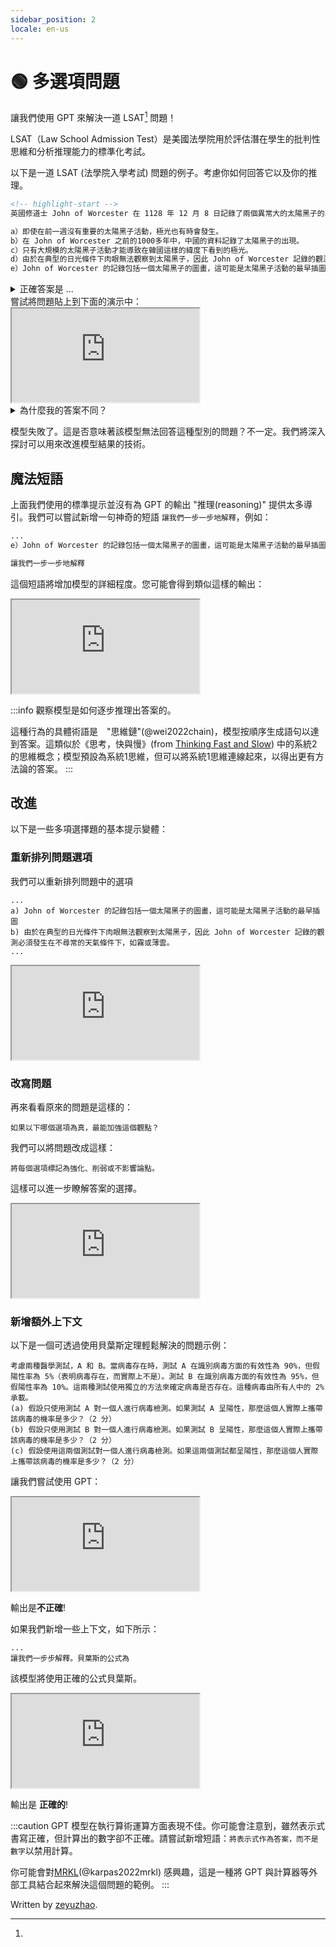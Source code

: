 ```yaml
---
sidebar_position: 2
locale: en-us
---
```


# 🟢 多選項問題

讓我們使用 GPT 來解決一道 LSAT[^1] 問題！

[^1]: 
LSAT（Law School Admission Test）是美國法學院用於評估潛在學生的批判性思維和分析推理能力的標準化考試。

以下是一道 LSAT (法學院入學考試) 問題的例子。考慮你如何回答它以及你的推理。

```md
<!-- highlight-start -->
英國修道士 John of Worcester 在 1128 年 12 月 8 日記錄了兩個異常大的太陽黑子的出現。五天後，韓國南部觀察到了一個明亮的極光。太陽黑子活動通常在平均五天的時間段之後，極光出現。因此，韓國的觀測有助於證實 John of Worcester 的觀測。以下哪項是正確的，如果是正確的，最能加強這個觀點？

a）即使在前一週沒有重要的太陽黑子活動，極光也有時會發生。
b）在 John of Worcester 之前的1000多年中，中國的資料記錄了太陽黑子的出現。
c）只有大規模的太陽黑子活動才能導致在韓國這樣的緯度下看到的極光。
d）由於在典型的日光條件下肉眼無法觀察到太陽黑子，因此 John of Worcester 記錄的觀測必須發生在不尋常的天氣條件下，如霧或薄雲。
e）John of Worcester 的記錄包括一個太陽黑子的圖畫，這可能是太陽黑子活動的最早插圖。
```

<details>
<summary>正確答案是 ...</summary>
c）只有大規模的太陽黑子活動才能導致在韓國這樣的緯度下看到的極光。
</details>
嘗試將問題貼上到下面的演示中：

<iframe
    src="https://embed.learnprompting.org/embed?config=eyJ0b3BQIjowLCJ0ZW1wZXJhdHVyZSI6MCwibWF4VG9rZW5zIjoyNTYsIm91dHB1dCI6ImXvvIlKb2huIG9mIFdvcmNlc3RlciDnmoTorrDlvZXljIXmi6zkuIDkuKrlpKrpmLPpu5HlrZDnmoTlm77nlLvvvIzov5nlj6%2Fog73mmK%2FlpKrpmLPpu5HlrZDmtLvliqjnmoTmnIDml6nmj5Llm77jgIIiLCJwcm9tcHQiOiLoi7Hlm73kv67pgZPlo6sgSm9obiBvZiBXb3JjZXN0ZXIg5ZyoIDExMjgg5bm0IDEyIOaciCA4IOaXpeiusOW9leS6huS4pOS4quW8guW4uOWkp%2BeahOWkqumYs%2Bm7keWtkOeahOWHuueOsOOAguS6lOWkqeWQju%2B8jOmfqeWbveWNl%2BmDqOinguWvn%2BWIsOS6huS4gOS4quaYjuS6rueahOaegeWFieOAguWkqumYs%2Bm7keWtkOa0u%2BWKqOmAmuW4uOWcqOW5s%2BWdh%2BS6lOWkqeeahOaXtumXtOauteS5i%2BWQju%2B8jOaegeWFieWHuueOsOOAguWboOatpO%2B8jOmfqeWbveeahOingua1i%2BacieWKqeS6juivgeWuniBKb2huIG9mIFdvcmNlc3RlciDnmoTop4LmtYvjgILku6XkuIvlk6rpobnmmK%2FmraPnoa7nmoTvvIzlpoLmnpzmmK%2FmraPnoa7nmoTvvIzmnIDog73liqDlvLrov5nkuKrop4LngrnvvJ9cbiBh77yJ5Y2z5L2%2F5Zyo5YmN5LiA5ZGo5rKh5pyJ6YeN6KaB55qE5aSq6Ziz6buR5a2Q5rS75Yqo77yM5p6B5YWJ5Lmf5pyJ5pe25Lya5Y%2BR55Sf44CCXG4gYu%2B8ieWcqCBKb2huIG9mIFdvcmNlc3RlciDkuYvliY3nmoQxMDAw5aSa5bm05Lit77yM5Lit5Zu955qE6LWE5paZ6K6w5b2V5LqG5aSq6Ziz6buR5a2Q55qE5Ye6546w44CCXG4gY%2B%2B8ieWPquacieWkp%2BinhOaooeeahOWkqumYs%2Bm7keWtkOa0u%2BWKqOaJjeiDveWvvOiHtOWcqOmfqeWbvei%2Fmeagt%2BeahOe6rOW6puS4i%2Beci%2BWIsOeahOaegeWFieOAglxuIGTvvInnlLHkuo7lnKjlhbjlnovnmoTml6XlhYnmnaHku7bkuIvogonnnLzml6Dms5Xop4Llr5%2FliLDlpKrpmLPpu5HlrZDvvIzlm6DmraQgSm9obiBvZiBXb3JjZXN0ZXIg6K6w5b2V55qE6KeC5rWL5b%2BF6aG75Y%2BR55Sf5Zyo5LiN5a%2B75bi455qE5aSp5rCU5p2h5Lu25LiL77yM5aaC6Zu%2B5oiW6JaE5LqR44CCXG4gZe%2B8iUpvaG4gb2YgV29yY2VzdGVyIOeahOiusOW9leWMheaLrOS4gOS4quWkqumYs%2Bm7keWtkOeahOWbvueUu%2B%2B8jOi%2FmeWPr%2BiDveaYr%2BWkqumYs%2Bm7keWtkOa0u%2BWKqOeahOacgOaXqeaPkuWbvuOAgiIsIm1vZGVsIjoidGV4dC1kYXZpbmNpLTAwMyJ9"
    style={{width:"100%", height:"500px", border:"0", borderRadius:"4px", overflow:"hidden"}}
    sandbox="allow-forms allow-modals allow-popups allow-presentation allow-same-origin allow-scripts"
></iframe>

<details scheme='warning'>
<summary>為什麼我的答案不同？</summary>
您的答案可能會因為以下原因而不同：

1）基礎模型 GPT-3 的更新
2）文字生成過程中的隨機性。我們可以透過將 <a href="https://beta.openai.com/docs/api-reference/completions/create#completions/create-temperature">temperature</a> 設定為 0 來使輸出更加一致。

</details>

模型失敗了。這是否意味著該模型無法回答這種型別的問題？不一定。我們將深入探討可以用來改進模型結果的技術。

## 魔法短語
上面我們使用的標準提示並沒有為 GPT 的輸出 "推理(reasoning)" 提供太多導引。我們可以嘗試新增一句神奇的短語 `讓我們一步一步地解釋`，例如：

```markdown
...
e）John of Worcester 的記錄包括一個太陽黑子的圖畫，這可能是太陽黑子活動的最早插圖。

讓我們一步一步地解釋
```

這個短語將增加模型的詳細程度。您可能會得到類似這樣的輸出：

<iframe
    src="https://embed.learnprompting.org/embed?config=eyJtb2RlbCI6InRleHQtZGF2aW5jaS0wMDMiLCJwcm9tcHQiOiLoi7Hlm73kv67pgZPlo6sgSm9obiBvZiBXb3JjZXN0ZXIg5ZyoIDExMjgg5bm0IDEyIOaciCA4IOaXpeiusOW9leS6huS4pOS4quW8guW4uOWkp%2BeahOWkqumYs%2Bm7keWtkOeahOWHuueOsOOAguS6lOWkqeWQju%2B8jOmfqeWbveWNl%2BmDqOinguWvn%2BWIsOS6huS4gOS4quaYjuS6rueahOaegeWFieOAguWkqumYs%2Bm7keWtkOa0u%2BWKqOmAmuW4uOWcqOW5s%2BWdh%2BS6lOWkqeeahOaXtumXtOauteS5i%2BWQju%2B8jOaegeWFieWHuueOsOOAguWboOatpO%2B8jOmfqeWbveeahOingua1i%2BacieWKqeS6juivgeWuniBKb2huIG9mIFdvcmNlc3RlciDnmoTop4LmtYvjgILku6XkuIvlk6rpobnmmK%2FmraPnoa7nmoTvvIzlpoLmnpzmmK%2FmraPnoa7nmoTvvIzmnIDog73liqDlvLrov5nkuKrop4LngrnvvJ9cbmHvvInljbPkvb%2FlnKjliY3kuIDlkajmsqHmnInph43opoHnmoTlpKrpmLPpu5HlrZDmtLvliqjvvIzmnoHlhYnkuZ%2FmnInml7bkvJrlj5HnlJ%2FjgIJcbmLvvInlnKggSm9obiBvZiBXb3JjZXN0ZXIg5LmL5YmN55qEMTAwMOWkmuW5tOS4re%2B8jOS4reWbveeahOi1hOaWmeiusOW9leS6huWkqumYs%2Bm7keWtkOeahOWHuueOsOOAglxuY%2B%2B8ieWPquacieWkp%2BinhOaooeeahOWkqumYs%2Bm7keWtkOa0u%2BWKqOaJjeiDveWvvOiHtOWcqOmfqeWbvei%2Fmeagt%2BeahOe6rOW6puS4i%2Beci%2BWIsOeahOaegeWFieOAglxuZO%2B8ieeUseS6juWcqOWFuOWei%2BeahOaXpeWFieadoeS7tuS4i%2BiCieecvOaXoOazleinguWvn%2BWIsOWkqumYs%2Bm7keWtkO%2B8jOWboOatpCBKb2huIG9mIFdvcmNlc3RlciDorrDlvZXnmoTop4LmtYvlv4Xpobvlj5HnlJ%2FlnKjkuI3lr7vluLjnmoTlpKnmsJTmnaHku7bkuIvvvIzlpoLpm77miJboloTkupHjgIJcbmXvvIlKb2huIG9mIFdvcmNlc3RlciDnmoTorrDlvZXljIXmi6zkuIDkuKrlpKrpmLPpu5HlrZDnmoTlm77nlLvvvIzov5nlj6%2Fog73mmK%2FlpKrpmLPpu5HlrZDmtLvliqjnmoTmnIDml6nmj5Llm77jgILorqnmiJHku6zkuIDmraXkuIDmraXlnLDop6Pph4oiLCJvdXRwdXQiOiJB77yJ5q2k6YCJ6aG55piv5LiN5q2j56Gu55qE44CC6L%2BZ5Liq562U5qGI5bm25rKh5pyJ5Yqg5by66KeC54K577yM5Zug5Li65a6D5o%2BQ5Ye65LqG5p6B5YWJ55qE5Y%2Bm5LiA56eN6Kej6YeK44CCXG5C77yJ5q2k6YCJ6aG55piv5LiN5q2j56Gu55qE44CC6L%2BZ5Liq562U5qGI5bm25rKh5pyJ5Yqg5by66KeC54K577yM5Zug5Li65a6D5LiO5aSq6Ziz6buR5a2Q5rS75Yqo5ZKM5p6B5YWJ6KeC5rWL5LmL6Ze055qE6IGU57O75peg5YWz44CCXG5D77yJ5q2k6YCJ6aG55piv5q2j56Gu55qE44CC6L%2BZ5Liq562U5qGI6YCa6L%2BH6KGo5piOIEpvaG4gb2YgV29yY2VzdGVyIOiusOW9leeahOWkqumYs%2Bm7keWtkOa0u%2BWKqOaYr%2Bingua1i%2BWIsOeahOS6lOWkqeWQjuWcqOmfqeWbveeci%2BWIsOeahOaegeWFieeahOWOn%2BWboO%2B8jOS7juiAjOWKoOW8uuS6huingueCueOAglxuRO%2B8ieatpOmAiemhueaYr%2BS4jeato%2BehrueahOOAgui%2FmeS4quetlOahiOW5tuayoeacieWKoOW8uuingueCue%2B8jOWboOS4uuWug%2BS4juWkqumYs%2Bm7keWtkOa0u%2BWKqOWSjOaegeWFieingua1i%2BS5i%2BmXtOeahOiBlOezu%2BaXoOWFs%2BOAglxuRSkg5q2k6YCJ6aG55piv5LiN5q2j56Gu55qE44CC6L%2BZ5Liq562U5qGI5LiO5aSq6Ziz6buR5a2Q5rS75Yqo5ZKM5p6B5YWJ55qE5YWz57O75peg5YWz44CC5q2j56Gu562U5qGI5pivQykg5Y%2Bq5pyJ6YeN5bqm5aSq6Ziz6buR5a2Q5rS75Yqo5omN6IO95a%2B86Ie05Zyo6Z%2Bp5Zu96L%2BZ5qC35L2O55qE57qs5bqm5LiK5Y%2Bv6KeB55qE5p6B5YWJ44CCIiwibWF4VG9rZW5zIjoyNTYsImJveFJvd3MiOjEwLCJ0ZW1wZXJhdHVyZSI6MCwidG9wUCI6MX0%3D"
    style={{width:"100%", height:"500px", border:"0", borderRadius:"4px", overflow:"hidden"}}
    sandbox="allow-forms allow-modals allow-popups allow-presentation allow-same-origin allow-scripts"
></iframe>

<p></p>

:::info
觀察模型是如何逐步推理出答案的。

這種行為的具體術語是　"思維鏈"(@wei2022chain)，模型按順序生成語句以達到答案。這類似於《思考，快與慢》(from [Thinking Fast and Slow](https://en.wikipedia.org/wiki/Thinking,_Fast_and_Slow)) 中的系統2的思維概念；模型預設為系統1思維，但可以將系統1思維連線起來，以得出更有方法論的答案。
:::

## 改進

以下是一些多項選擇題的基本提示變體：

### 重新排列問題選項

我們可以重新排列問題中的選項

```
...
a) John of Worcester 的記錄包括一個太陽黑子的圖畫，這可能是太陽黑子活動的最早插圖
b) 由於在典型的日光條件下肉眼無法觀察到太陽黑子，因此 John of Worcester 記錄的觀測必須發生在不尋常的天氣條件下，如霧或薄雲。
...
```

<iframe
    src="https://embed.learnprompting.org/embed?config=eyJtb2RlbCI6InRleHQtZGF2aW5jaS0wMDMiLCJwcm9tcHQiOiLoi7Hlm73kv67pgZPlo6sgSm9obiBvZiBXb3JjZXN0ZXIg5ZyoIDExMjgg5bm0IDEyIOaciCA4IOaXpeiusOW9leS6huS4pOS4quW8guW4uOWkp%2BeahOWkqumYs%2Bm7keWtkOeahOWHuueOsOOAguS6lOWkqeWQju%2B8jOmfqeWbveWNl%2BmDqOinguWvn%2BWIsOS6huS4gOS4quaYjuS6rueahOaegeWFieOAguWkqumYs%2Bm7keWtkOa0u%2BWKqOmAmuW4uOWcqOW5s%2BWdh%2BS6lOWkqeeahOaXtumXtOauteS5i%2BWQju%2B8jOaegeWFieWHuueOsOOAguWboOatpO%2B8jOmfqeWbveeahOingua1i%2BacieWKqeS6juivgeWuniBKb2huIG9mIFdvcmNlc3RlciDnmoTop4LmtYvjgILku6XkuIvlk6rpobnmmK%2FmraPnoa7nmoTvvIzlpoLmnpzmmK%2FmraPnoa7nmoTvvIzmnIDog73liqDlvLrov5nkuKrop4LngrnvvJ9cbmHvvIlKb2huIG9mIFdvcmNlc3RlciDnmoTorrDlvZXljIXmi6zkuIDkuKrlpKrpmLPpu5HlrZDnmoTlm77nlLvvvIzov5nlj6%2Fog73mmK%2FlpKrpmLPpu5HlrZDmtLvliqjnmoTmnIDml6nmj5Llm77jgIJcbmLvvInnlLHkuo7lnKjlhbjlnovnmoTml6XlhYnmnaHku7bkuIvogonnnLzml6Dms5Xop4Llr5%2FliLDlpKrpmLPpu5HlrZDvvIzlm6DmraQgSm9obiBvZiBXb3JjZXN0ZXIg6K6w5b2V55qE6KeC5rWL5b%2BF6aG75Y%2BR55Sf5Zyo5LiN5a%2B75bi455qE5aSp5rCU5p2h5Lu25LiL77yM5aaC6Zu%2B5oiW6JaE5LqR44CCXG5j77yJ5Y2z5L2%2F5Zyo5YmN5LiA5ZGo5rKh5pyJ6YeN6KaB55qE5aSq6Ziz6buR5a2Q5rS75Yqo77yM5p6B5YWJ5Lmf5pyJ5pe25Lya5Y%2BR55Sf44CCXG5k77yJ5ZyoIEpvaG4gb2YgV29yY2VzdGVyIOS5i%2BWJjeeahDEwMDDlpJrlubTkuK3vvIzkuK3lm73nmoTotYTmlpnorrDlvZXkuoblpKrpmLPpu5HlrZDnmoTlh7rnjrDjgIJcbmXvvInlj6rmnInlpKfop4TmqKHnmoTlpKrpmLPpu5HlrZDmtLvliqjmiY3og73lr7zoh7TlnKjpn6nlm73ov5nmoLfnmoTnuqzluqbkuIvnnIvliLDnmoTmnoHlhYnjgILorqnmiJHku6zkuIDmraXkuIDmraXlnLDop6Pph4oiLCJvdXRwdXQiOiJBKSDliYrlvLEgLSDor6XpgInpobnliYrlvLHkuobop4LngrnvvIzlm6DkuLrlroPmmpfnpLrmnoHlhYnlubbkuI3kuIDlrprpnIDopoHnlLHlpKrpmLPpu5HlrZDmtLvliqjlvJXotbfvvIzogIzov5nmraPmmK%2FkvZzogIXor5Xlm77pmJDov7DnmoTop4LngrnjgIJCKSDkuI3lvbHlk40gLSDor6XpgInpobnlr7norrrngrnmsqHmnInlvbHlk43vvIzlm6DkuLrlroPkuI7lpKrpmLPpu5HlrZDlkozmnoHlhYnlh7rnjrDkuYvpl7TnmoTogZTns7vml6DlhbPjgIJDKSDlop7lvLogLSDor6XpgInpobnlop7lvLrkuoborrrngrnvvIzlm6DkuLrlroPooajmmI7lnKjpn6nlm73op4Llr5%2FliLDmnoHlhYnnmoTllK%2FkuIDmlrnms5XmmK%2FlpoLmnpzmnInlpKfop4TmqKHnmoTlpKrpmLPpu5HlrZDmtLvliqjvvIzogIzov5nlsLHmmK%2Fnuqbnv7DCt%2Bayg%2BaWr%2BeJueeahOWPkeeOsOOAgkQpIOWJiuW8sSAtIOivpemAiemhueWJiuW8seS6huingueCue%2B8jOWboOS4uuWug%2Baal%2Bekuue6pue%2FsMK35rKD5pav54m56KeC5a%2Bf5aSq6Ziz6buR5a2Q55qE5p2h5Lu25Y%2Bv6IO95LiN5Y%2Bv6Z2g77yM6L%2BZ5Y%2Bv6IO95Lya5a%2B55LuW55qE5Y%2BR546w55qE5YeG56Gu5oCn5Lqn55Sf5oCA55aR44CCRSkg5LiN5b2x5ZONIC0g6K%2Bl6YCJ6aG55a%2B56K6654K55rKh5pyJ5b2x5ZON77yM5Zug5Li65a6D5LiO5aSq6Ziz6buR5a2Q5ZKM5p6B5YWJ5Ye6546w5LmL6Ze055qE6IGU57O75peg5YWz44CCIiwibWF4VG9rZW5zIjoyNTYsImJveFJvd3MiOjEwLCJ0ZW1wZXJhdHVyZSI6MCwidG9wUCI6MX0%3D"
    style={{width:"100%", height:"500px", border:"0", borderRadius:"4px", overflow:"hidden"}}
    sandbox="allow-forms allow-modals allow-popups allow-presentation allow-same-origin allow-scripts"
></iframe>

### 改寫問題


再來看看原來的問題是這樣的：
```
如果以下哪個選項為真，最能加強這個觀點？
```

我們可以將問題改成這樣：
```
將每個選項標記為強化、削弱或不影響論點。
```
這樣可以進一步瞭解答案的選擇。


<iframe
    src="https://embed.learnprompting.org/embed?config=eyJtb2RlbCI6InRleHQtZGF2aW5jaS0wMDMiLCJwcm9tcHQiOiLoi7Hlm73kv67pgZPlo6sgSm9obiBvZiBXb3JjZXN0ZXIg5ZyoIDExMjgg5bm0IDEyIOaciCA4IOaXpeiusOW9leS6huS4pOS4quW8guW4uOWkp%2BeahOWkqumYs%2Bm7keWtkOeahOWHuueOsOOAguS6lOWkqeWQju%2B8jOmfqeWbveWNl%2BmDqOinguWvn%2BWIsOS6huS4gOS4quaYjuS6rueahOaegeWFieOAguWkqumYs%2Bm7keWtkOa0u%2BWKqOmAmuW4uOWcqOW5s%2BWdh%2BS6lOWkqeeahOaXtumXtOauteS5i%2BWQju%2B8jOaegeWFieWHuueOsOOAguWboOatpO%2B8jOmfqeWbveeahOingua1i%2BacieWKqeS6juivgeWuniBKb2huIG9mIFdvcmNlc3RlciDnmoTop4LmtYvjgILku6XkuIvlk6rpobnmmK%2FmraPnoa7nmoTvvIzlpoLmnpzmmK%2FmraPnoa7nmoTvvIzmnIDog73liqDlvLrov5nkuKrop4LngrnvvJ9cbmHvvInljbPkvb%2FlnKjliY3kuIDlkajmsqHmnInph43opoHnmoTlpKrpmLPpu5HlrZDmtLvliqjvvIzmnoHlhYnkuZ%2FmnInml7bkvJrlj5HnlJ%2FjgIJcbmLvvInlnKggSm9obiBvZiBXb3JjZXN0ZXIg5LmL5YmN55qEMTAwMOWkmuW5tOS4re%2B8jOS4reWbveeahOi1hOaWmeiusOW9leS6huWkqumYs%2Bm7keWtkOeahOWHuueOsOOAglxuY%2B%2B8ieWPquacieWkp%2BinhOaooeeahOWkqumYs%2Bm7keWtkOa0u%2BWKqOaJjeiDveWvvOiHtOWcqOmfqeWbvei%2Fmeagt%2BeahOe6rOW6puS4i%2Beci%2BWIsOeahOaegeWFieOAglxuZO%2B8ieeUseS6juWcqOWFuOWei%2BeahOaXpeWFieadoeS7tuS4i%2BiCieecvOaXoOazleinguWvn%2BWIsOWkqumYs%2Bm7keWtkO%2B8jOWboOatpCBKb2huIG9mIFdvcmNlc3RlciDorrDlvZXnmoTop4LmtYvlv4Xpobvlj5HnlJ%2FlnKjkuI3lr7vluLjnmoTlpKnmsJTmnaHku7bkuIvvvIzlpoLpm77miJboloTkupHjgIJcbmXvvIlKb2huIG9mIFdvcmNlc3RlciDnmoTorrDlvZXljIXmi6zkuIDkuKrlpKrpmLPpu5HlrZDnmoTlm77nlLvvvIzov5nlj6%2Fog73mmK%2FlpKrpmLPpu5HlrZDmtLvliqjnmoTmnIDml6nmj5Llm77jgIJcbuWwhuavj%2BS4qumAiemhueagh%2BivhuS4uuWKoOW8uuOAgeWJiuW8seaIluS4jeW9seWTjeiuuueCue%2B8jOW5tuS4gOatpeS4gOatpeino%2BmHiuOAgiIsIm91dHB1dCI6IkEpIOWJiuW8sSAtIOivpemAiemhueWJiuW8seS6huingueCue%2B8jOWboOS4uuWug%2Baal%2BekuuaegeWFieW5tuS4jeS4gOWumumcgOimgeeUseWkqumYs%2Bm7keWtkOa0u%2BWKqOW8lei1t%2B%2B8jOiAjOi%2Fmeato%2BaYr%2BS9nOiAheivleWbvumYkOi%2FsOeahOingueCueOAgkIpIOS4jeW9seWTjSAtIOivpemAiemhueWvueiuuueCueayoeacieW9seWTje%2B8jOWboOS4uuWug%2BS4juWkqumYs%2Bm7keWtkOWSjOaegeWFieWHuueOsOS5i%2BmXtOeahOiBlOezu%2BaXoOWFs%2BOAgkMpIOWinuW8uiAtIOivpemAiemhueWinuW8uuS6huiuuueCue%2B8jOWboOS4uuWug%2BihqOaYjuWcqOmfqeWbveinguWvn%2BWIsOaegeWFieeahOWUr%2BS4gOaWueazleaYr%2BWmguaenOacieWkp%2BinhOaooeeahOWkqumYs%2Bm7keWtkOa0u%2BWKqO%2B8jOiAjOi%2FmeWwseaYr%2Be6pue%2FsMK35rKD5pav54m555qE5Y%2BR546w44CCRCkg5YmK5byxIC0g6K%2Bl6YCJ6aG55YmK5byx5LqG6KeC54K577yM5Zug5Li65a6D5pqX56S657qm57%2BwwrfmsoPmlq%2Fnibnop4Llr5%2FlpKrpmLPpu5HlrZDnmoTmnaHku7blj6%2Fog73kuI3lj6%2FpnaDvvIzov5nlj6%2Fog73kvJrlr7nku5bnmoTlj5HnjrDnmoTlh4bnoa7mgKfkuqfnlJ%2FmgIDnlpHjgIJFKSDkuI3lvbHlk40gLSDor6XpgInpobnlr7norrrngrnmsqHmnInlvbHlk43vvIzlm6DkuLrlroPkuI7lpKrpmLPpu5HlrZDlkozmnoHlhYnlh7rnjrDkuYvpl7TnmoTogZTns7vml6DlhbPjgIIiLCJtYXhUb2tlbnMiOjI1NiwiYm94Um93cyI6MTAsInRlbXBlcmF0dXJlIjowLCJ0b3BQIjoxfQ%3D%3D"
    style={{width:"100%", height:"500px", border:"0", borderRadius:"4px", overflow:"hidden"}}
    sandbox="allow-forms allow-modals allow-popups allow-presentation allow-same-origin allow-scripts"
></iframe>

### 新增額外上下文

以下是一個可透過使用貝葉斯定理輕鬆解決的問題示例：

```
考慮兩種醫學測試，A 和 B。當病毒存在時，測試 A 在識別病毒方面的有效性為 90%，但假陽性率為 5%（表明病毒存在，而實際上不是）。測試 B 在識別病毒方面的有效性為 95%，但假陽性率為 10%。這兩種測試使用獨立的方法來確定病毒是否存在。這種病毒由所有人中的 2% 承載。
(a) 假設只使用測試 A 對一個人進行病毒檢測。如果測試 A 呈陽性，那麼這個人實際上攜帶該病毒的機率是多少？（2 分）
(b) 假設只使用測試 B 對一個人進行病毒檢測。如果測試 B 呈陽性，那麼這個人實際上攜帶該病毒的機率是多少？（2 分）
(c) 假設使用這兩個測試對一個人進行病毒檢測。如果這兩個測試都呈陽性，那麼這個人實際上攜帶該病毒的機率是多少？（2 分）
```

讓我們嘗試使用 GPT：

<iframe
    src="https://embed.learnprompting.org/embed?config=eyJtb2RlbCI6InRleHQtZGF2aW5jaS0wMDMiLCJwcm9tcHQiOiLogIPomZHkuKTnp43ljLvlrabmtYvor5XvvIxBIOWSjCBC44CC5b2T55eF5q%2BS5a2Y5Zyo5pe277yM5rWL6K%2BVIEEg5Zyo6K%2BG5Yir55eF5q%2BS5pa56Z2i55qE5pyJ5pWI5oCn5Li6IDkwJe%2B8jOS9huWBh%2BmYs%2BaAp%2BeOh%2BS4uiA1Je%2B8iOihqOaYjueXheavkuWtmOWcqO%2B8jOiAjOWunumZheS4iuS4jeaYr%2B%2B8ieOAgua1i%2BivlSBCIOWcqOivhuWIq%2BeXheavkuaWuemdoueahOacieaViOaAp%2BS4uiA5NSXvvIzkvYblgYfpmLPmgKfnjofkuLogMTAl44CC6L%2BZ5Lik56eN5rWL6K%2BV5L2%2F55So54us56uL55qE5pa55rOV5p2l56Gu5a6a55eF5q%2BS5piv5ZCm5a2Y5Zyo44CC6L%2BZ56eN55eF5q%2BS55Sx5omA5pyJ5Lq65Lit55qEIDIlIOaJv%2Bi9veOAglxuKGEpIOWBh%2BiuvuWPquS9v%2BeUqOa1i%2BivlSBBIOWvueS4gOS4quS6uui%2Fm%2BihjOeXheavkuajgOa1i%2BOAguWmguaenOa1i%2BivlSBBIOWRiOmYs%2BaAp%2B%2B8jOmCo%2BS5iOi%2FmeS4quS6uuWunumZheS4iuaQuuW4puivpeeXheavkueahOamgueOh%2BaYr%2BWkmuWwke%2B8n%2B%2B8iDIg5YiG77yJXG4oYikg5YGH6K6%2B5Y%2Bq5L2%2F55So5rWL6K%2BVIEIg5a%2B55LiA5Liq5Lq66L%2Bb6KGM55eF5q%2BS5qOA5rWL44CC5aaC5p6c5rWL6K%2BVIEIg5ZGI6Ziz5oCn77yM6YKj5LmI6L%2BZ5Liq5Lq65a6e6ZmF5LiK5pC65bim6K%2Bl55eF5q%2BS55qE5qaC546H5piv5aSa5bCR77yf77yIMiDliIbvvIlcbihjKSDlgYforr7kvb%2FnlKjov5nkuKTkuKrmtYvor5Xlr7nkuIDkuKrkurrov5vooYznl4Xmr5Lmo4DmtYvjgILlpoLmnpzov5nkuKTkuKrmtYvor5Xpg73lkYjpmLPmgKfvvIzpgqPkuYjov5nkuKrkurrlrp7pmYXkuIrmkLrluKbor6Xnl4Xmr5LnmoTmpoLnjofmmK%2FlpJrlsJHvvJ%2FvvIgyIOWIhu%2B8iSIsIm91dHB1dCI6IihhKSDlpoLmnpzmtYvor5VB5ZGI6Ziz5oCn77yM6YKj5LmI5Lq656Gu5a6e5pC65bim55eF5q%2BS55qE5qaC546H5pivOTAl44CCXG5cbihiKSDlpoLmnpzmtYvor5VC5ZGI6Ziz5oCn77yM6YKj5LmI5Lq656Gu5a6e5pC65bim55eF5q%2BS55qE5qaC546H5Li6OTUl44CCXG5cbiAoYykg5aaC5p6c5Lik5Liq5rWL6K%2BV57uT5p6c6YO95ZGI6Ziz5oCn77yM6YKj5LmI5Lq656Gu5a6e5pC65bim55eF5q%2BS55qE5qaC546H5Li6OTkuOSXjgIIiLCJtYXhUb2tlbnMiOjI1NiwiYm94Um93cyI6MTAsInRlbXBlcmF0dXJlIjowLCJ0b3BQIjowfQ%3D%3D"
    style={{width:"100%", height:"500px", border:"0", borderRadius:"4px", overflow:"hidden"}}
    sandbox="allow-forms allow-modals allow-popups allow-presentation allow-same-origin allow-scripts"
></iframe>

輸出是**不正確**!

如果我們新增一些上下文，如下所示：

```
...
讓我們一步步解釋。貝葉斯的公式為
```
該模型將使用正確的公式貝葉斯。

<iframe
    src="https://embed.learnprompting.org/embed?config=eyJtb2RlbCI6InRleHQtZGF2aW5jaS0wMDMiLCJwcm9tcHQiOiLogIPomZHkuKTnp43ljLvlrabmtYvor5XvvIxBIOWSjCBC44CC5b2T55eF5q%2BS5a2Y5Zyo5pe277yM5rWL6K%2BVIEEg5Zyo6K%2BG5Yir55eF5q%2BS5pa56Z2i55qE5pyJ5pWI5oCn5Li6IDkwJe%2B8jOS9huWBh%2BmYs%2BaAp%2BeOh%2BS4uiA1Je%2B8iOihqOaYjueXheavkuWtmOWcqO%2B8jOiAjOWunumZheS4iuS4jeaYr%2B%2B8ieOAgua1i%2BivlSBCIOWcqOivhuWIq%2BeXheavkuaWuemdoueahOacieaViOaAp%2BS4uiA5NSXvvIzkvYblgYfpmLPmgKfnjofkuLogMTAl44CC6L%2BZ5Lik56eN5rWL6K%2BV5L2%2F55So54us56uL55qE5pa55rOV5p2l56Gu5a6a55eF5q%2BS5piv5ZCm5a2Y5Zyo44CC6L%2BZ56eN55eF5q%2BS55Sx5omA5pyJ5Lq65Lit55qEIDIlIOaJv%2Bi9veOAglxuKGEpIOWBh%2BiuvuWPquS9v%2BeUqOa1i%2BivlSBBIOWvueS4gOS4quS6uui%2Fm%2BihjOeXheavkuajgOa1i%2BOAguWmguaenOa1i%2BivlSBBIOWRiOmYs%2BaAp%2B%2B8jOmCo%2BS5iOi%2FmeS4quS6uuWunumZheS4iuaQuuW4puivpeeXheavkueahOamgueOh%2BaYr%2BWkmuWwke%2B8n%2B%2B8iDIg5YiG77yJXG4oYikg5YGH6K6%2B5Y%2Bq5L2%2F55So5rWL6K%2BVIEIg5a%2B55LiA5Liq5Lq66L%2Bb6KGM55eF5q%2BS5qOA5rWL44CC5aaC5p6c5rWL6K%2BVIEIg5ZGI6Ziz5oCn77yM6YKj5LmI6L%2BZ5Liq5Lq65a6e6ZmF5LiK5pC65bim6K%2Bl55eF5q%2BS55qE5qaC546H5piv5aSa5bCR77yf77yIMiDliIbvvIlcbihjKSDlgYforr7kvb%2FnlKjov5nkuKTkuKrmtYvor5Xlr7nkuIDkuKrkurrov5vooYznl4Xmr5Lmo4DmtYvjgILlpoLmnpzov5nkuKTkuKrmtYvor5Xpg73lkYjpmLPmgKfvvIzpgqPkuYjov5nkuKrkurrlrp7pmYXkuIrmkLrluKbor6Xnl4Xmr5LnmoTmpoLnjofmmK%2FlpJrlsJHvvJ%2FvvIgyIOWIhu%2B8iVxuXG7orqnmiJHku6zkuIDmraXkuIDmraXop6Pph4rvvIzlnKjnrZTmoYjkuK3nu5nlh7rmlbDlgLzooajovr7lvI%2FvvIzkuI3opoHov5Tlm57kuIDkuKrmlbDlrZfjgILotJ3lj7bmlq%2FlhazlvI%2FkuLoiLCJvdXRwdXQiOiJQKEF8QikgIiwibWF4VG9rZW5zIjoyNTYsImJveFJvd3MiOjEwLCJ0ZW1wZXJhdHVyZSI6MCwidG9wUCI6MH0%3D"
    style={{width:"100%", height:"500px", border:"0", borderRadius:"4px", overflow:"hidden"}}
    sandbox="allow-forms allow-modals allow-popups allow-presentation allow-same-origin allow-scripts"
></iframe>

輸出是 **正確的**!

:::caution
GPT 模型在執行算術運算方面表現不佳。你可能會注意到，雖然表示式書寫正確，但計算出的數字卻不正確。請嘗試新增短語：`將表示式作為答案，而不是數字`以禁用計算。

你可能會對[MRKL](https://learnprompting.org/docs/advanced_applications/mrkl)(@karpas2022mrkl) 感興趣，這是一種將 GPT 與計算器等外部工具結合起來解決這個問題的範例。
:::

Written by [zeyuzhao](https://github.com/Zeyuzhao).
